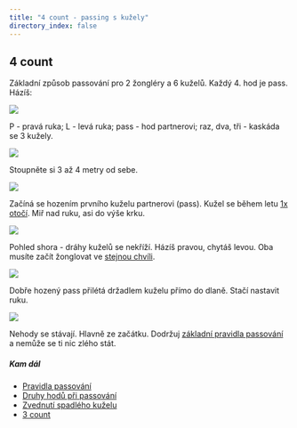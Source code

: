 ```yaml
---
title: "4 count - passing s kužely"
directory_index: false
---
```


## 4 count


Základní způsob passování pro 2 žongléry a 6 kuželů. Každý 4. hod je pass. Házíš:

![](img/k/kuzely-passing-4count-rytmus.png)

P - pravá ruka; L - levá ruka; pass - hod partnerovi; raz, dva, tři - kaskáda se 3 kužely.

![](img/k/kuzely-passing-4counta.png)

Stoupněte si 3 až 4 metry od sebe.

![](img/k/kuzely-passing-4countb.png)

Začíná se hozením prvního kuželu partnerovi (pass). Kužel se během letu <a href="hody.html#single">1x otočí</a>. Miř nad ruku, asi do výše krku.

![](img/k/kuzely-passing-4countc.png)

Pohled shora - dráhy kuželů se nekříží. Házíš pravou, chytáš levou. Oba musíte začít žonglovat ve <a href="synchronizace.html" title="Jak začít stejně.">stejnou chvíli</a>.

![](img/k/kuzely-passing-4countd.png)

Dobře hozený pass přilétá držadlem kuželu přímo do dlaně. Stačí nastavit ruku.

![](img/k/kuzely-passing-4counte.png)

Nehody se stávají. Hlavně ze začátku. Dodržuj <a href="pravidla.html" title="Co a jak.">základní pravidla passování</a> a nemůže se ti nic zlého stát.



##### Kam dál

- [Pravidla passování](/kuzely/passing/pravidla.html "Základní pravidla pro passing")
- [Druhy hodů při passování](/kuzely/passing/hody.html "Jak hodit kuželku")
- [Zvednutí spadlého kuželu](/kuzely/passing/pickup.html "Jednoduchý trik který ti dovolí passovat celé dny bez přestávky. ")
- [3 count](/kuzely/passing/3count.html "Valčík")
